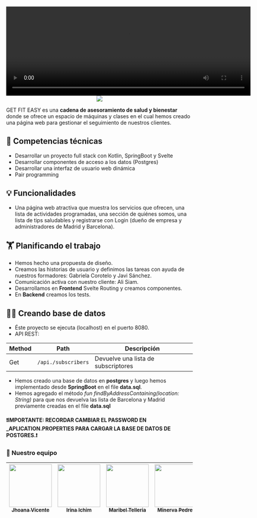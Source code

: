 <p align="center">
<video width="660" height="240" controls>
  <source src="frontend/src/assets/video/VideoGetFitEasy.mp4" type="video/mp4">
</video>


<br>  
<img src="http://localhost:5173/src/assets/esqueleto/logo_getfiteasy.png">

</p>

GET FIT EASY es una **cadena de asesoramiento de salud y bienestar** donde se ofrece un espacio de máquinas y 
clases en el cual hemos creado una página web para gestionar el seguimiento de nuestros clientes.

## **🔧 Competencias técnicas**

- Desarrollar un proyecto full stack con Kotlin, SpringBoot y Svelte
- Desarrollar componentes de acceso a los datos (Postgres)
- Desarrollar una interfaz de usuario web dinámica
- Pair programming

## 💡 Funcionalidades
- Una página web atractiva que muestra los servicios que ofrecen, 
una lista de actividades programadas, una sección
de quiénes somos, una lista de tips saludables y registrarse con Login
  (dueño de empresa y administradores de Madrid y Barcelona).

## 🏋  Planificando el trabajo
- Hemos hecho una propuesta de diseño.  
- Creamos las historias de usuario y definimos las tareas con
 ayuda de nuestros formadores: Gabriela Corotelo y Javi Sánchez.
- Comunicación activa con nuestro cliente: Ali Siam. 
- Desarrollamos en **Frontend** Svelte Routing y creamos componentes.
- En **Backend** creamos los tests.

## 🧑‍💻 Creando base de datos

- Éste proyecto se ejecuta (localhost) en el puerto 8080.
- API REST:

| Method | Path             | Descripción                         |
|--------|------------------|-------------------------------------|
| Get    |`/api./subscribers`| Devuelve una lista de subscriptores |


- Hemos creado una base de datos en **postgres** y luego hemos implementado desde
  **SpringBoot** en el file **data.sql**.
- Hemos agregado el método _fun findByAddressContaining(location: String)_
  para que nos devuelva las lista de Barcelona y Madrid previamente creadas
  en el file **data.sql**

 #### ❗IMPORTANTE: RECORDAR CAMBIAR EL PASSWORD EN _APLICATION.PROPERTIES PARA CARGAR LA BASE DE DATOS DE POSTGRES.❗

### 👭 Nuestro equipo
|[<img src="https://avatars.githubusercontent.com/u/126072279?v=4" width=115><br><sub>Jhoana Vicente</sub>](https://github.com/JhoanaVicente)| [<img src="https://avatars.githubusercontent.com/u/126768083?v=4" width=115><br><sub>Irina Ichim</sub>](https://github.com/Irina-Ichim) | [<img src="https://avatars.githubusercontent.com/u/126073882?v=4" width=115><br><sub>Maribel Telleria</sub>](https://github.com/mari19-83) |[<img src="https://avatars.githubusercontent.com/u/126767503?v=4" width=115><br><sub>Minerva Pedret</sub>](https://github.com/account)| 
|:------------------------------------------------------------------------------------------------------------------------------------------:|:---------------------------------------------------------------------------------------------------------:|:------------------------------------------------------------------------------------------------------------------------------------------:|:-------------------------------------------------------------------------------------------------------------------------------------------:|
